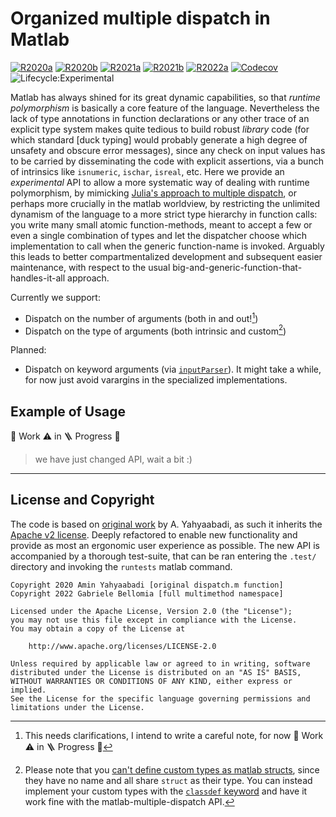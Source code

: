 # Organized multiple dispatch in Matlab

[![R2020a](https://img.shields.io/github/workflow/status/bellomia/matlab-multiple-dispatch/R2020a?label=R2020a&style=flat-square&logo=github)](https://github.com/bellomia/matlab-multiple-dispatch/actions/workflows/R2020a.yaml)
[![R2020b](https://img.shields.io/github/workflow/status/bellomia/matlab-multiple-dispatch/R2020b?label=R2020b&style=flat-square&logo=github)](https://github.com/bellomia/matlab-multiple-dispatch/actions/workflows/R2021a.yaml)
[![R2021a](https://img.shields.io/github/workflow/status/bellomia/matlab-multiple-dispatch/R2021a?label=R2021a&style=flat-square&logo=github)](https://github.com/bellomia/matlab-multiple-dispatch/actions/workflows/R2021a.yaml)
[![R2021b](https://img.shields.io/github/workflow/status/bellomia/matlab-multiple-dispatch/R2021b?label=R2021b&style=flat-square&logo=github)](https://github.com/bellomia/matlab-multiple-dispatch/actions/workflows/R2021b.yaml)
[![R2022a](https://img.shields.io/github/workflow/status/bellomia/matlab-multiple-dispatch/R2022a?label=R2022a&style=flat-square&logo=github)](https://github.com/bellomia/matlab-multiple-dispatch/actions/workflows/R2022a.yaml)
[![Codecov](https://img.shields.io/codecov/c/github/bellomia/matlab-multiple-dispatch?label=coverage&logo=codecov&style=flat-square)](https://codecov.io/gh/bellomia/matlab-multiple-dispatch)
![Lifecycle:Experimental](https://img.shields.io/static/v1?label=lifecycle&message=experimental&logo=git&color=gold&style=flat-square)

Matlab has always shined for its great dynamic capabilities, so that _runtime polymorphism_ is basically a core feature of the language. Nevertheless the lack of type annotations in function declarations or any other trace of an explicit type system makes quite tedious to build robust _library_ code (for which standard [duck typing] would probably generate a high degree of unsafety and obscure error messages), since any check on input values has to be carried by disseminating the code with explicit assertions, via a bunch of intrinsics like `isnumeric`, `ischar`, `isreal`, etc. Here we provide an _experimental_ API to allow a more systematic way of dealing with runtime polymorphism, by mimicking [Julia's approach to multiple dispatch](https://youtu.be/kc9HwsxE1OY), or perhaps more crucially in the matlab worldview, by restricting the unlimited dynamism of the language to a more strict type hierarchy in function calls: you write many small atomic function-methods, meant to accept a few or even a single combination of types and let the dispatcher choose which implementation to call when the generic function-name is invoked. Arguably this leads to better compartmentalized development and subsequent easier maintenance, with respect to the usual big-and-generic-function-that-handles-it-all approach.

Currently we support:
- Dispatch on the number of arguments (both in and out![^1])
- Dispatch on the type of arguments (both intrinsic and custom[^2]) 
   
Planned:
- Dispatch on keyword arguments (via [`inputParser`](https://www.mathworks.com/help/matlab/matlab_prog/parse-function-inputs.html)). It might take a while, for now just avoid varargins in the specialized implementations.


[^1]: This needs clarifications, I intend to write a careful note, for now 🚧 Work ⚠️ in 🪜 Progress 🚧

[^2]: Please note that you [can't define custom types as matlab structs](https://www.mathworks.com/help/matlab/matlab_oop/example-representing-structured-data.html), since they have no name and all share `struct` as their type. You can instead implement your custom types with the [`classdef` keyword](https://www.mathworks.com/help/matlab/ref/classdef.html) and have it work fine with the matlab-multiple-dispatch API.

## Example of Usage

🚧 Work ⚠️ in 🪜 Progress 🚧
> we have just changed API, wait a bit :)
---

## License and Copyright
The code is based on [original work](https://github.com/aminya/Dispatch.m) by A. Yahyaabadi, as such it inherits the [Apache v2 license](./LICENSE). Deeply refactored to enable new functionality and provide as most an ergonomic user experience as possible. The new API is accompanied by a thorough test-suite, that can be ran entering the `.test/` directory and invoking the `runtests` matlab command.
```
Copyright 2020 Amin Yahyaabadi [original dispatch.m function]    
Copyright 2022 Gabriele Bellomia [full multimethod namespace] 

Licensed under the Apache License, Version 2.0 (the "License");
you may not use this file except in compliance with the License.
You may obtain a copy of the License at

    http://www.apache.org/licenses/LICENSE-2.0

Unless required by applicable law or agreed to in writing, software
distributed under the License is distributed on an "AS IS" BASIS,
WITHOUT WARRANTIES OR CONDITIONS OF ANY KIND, either express or implied.
See the License for the specific language governing permissions and
limitations under the License.
```

<!-- cite as: <bibtex?zenodo?> -->




